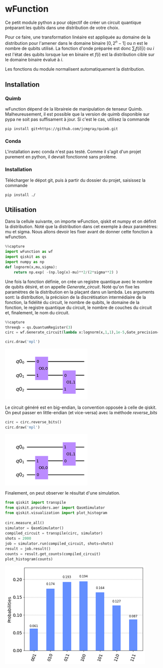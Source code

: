 # wFunction

Ce petit module python a pour objectif de créer un circuit quantique préparant les qubits dans une distribution de votre choix.

Pour ce faire, une transformation linéaire est appliquée au domaine de la distribution pour l'amener dans le domaine binaire $[0,2^n-1]$ ou $n$ est le nombre de qubits utilisé. La fonction d'onde préparée est donc $\sum_i f(i)|i \rangle$ ou $i$ est l'état des qubits lorsque lue en binaire et $f(i)$ est la distribution cible sur le domaine binaire évalué à $i$.

 Les fonctions du module normalisent automatiquement la distribution.

## Installation

### Quimb

wFunction dépend de la libraireie de manipulation de tenseur Quimb.
Malheureusement, il est possible que la version de quimb disponible sur pypa ne soit pas suffisament à jour. Si c'est le cas, utilisez la commande 
    
    pip install git+https://github.com/jcmgray/quimb.git

### Conda    

L'installation avec conda n'est pas testé. Comme il s'agit d'un projet purement en python, il devrait fonctionné sans prolème.

### Installation

Télécharger le dépot git, puis à partir du dossier du projet, saisissez la commande
    
    pip install ./
    


## Utilisation

Dans la cellule suivante, on importe wFunction, qiskit et numpy et on définit la distribution. Noté que la distribution dans cet exemple à deux paramètres: mu et sigma. Nous allons devoir les fixer avant de donner cette fonction à wFunction.


```python
%%capture
import wFunction as wf
import qiskit as qs
import numpy as np
def lognorm(x,mu,sigma):
    return np.exp( -(np.log(x)-mu)**2/(2*sigma**2) )
```

Une fois la fonction définie, on crée un registre quantique avec le nombre de qubits désiré, et on appelle *Generate_circuit*.
Noté qu'on fixe les paramètres de la distribution en la plaçant dans un lambda.
Les arguments sont: la distribution, la précision de la discrétisation intermédiaire de la fonction, la fidélité du circuit, le nombre de qubits, le domaine de la fonction, le registre quantique du circuit, le nombre de couches du circuit et, finalement, le nom du circuit.


```python
%%capture
threeqb = qs.QuantumRegister(3)
circ = wf.Generate_circuit(lambda x:lognorm(x,1,1),1e-5,Gate_precision=1e-12,nqbit=3,domain=[0,7],register=threeqb,Nlayer=1,name="lognormal")
```


```python
circ.draw('mpl')
```




    
![png](README_files/README_4_0.png)
    



Le circuit généré est en big-endian, la convention opposée à celle de qiskit.
On peut passer en little-endian (et vice-versa) avec la méthode *reverse_bits*


```python
circ = circ.reverse_bits()
circ.draw('mpl')
```




    
![png](README_files/README_6_0.png)
    



Finalement, on peut observer le résultat d'une simulation.


```python
from qiskit import transpile
from qiskit.providers.aer import QasmSimulator
from qiskit.visualization import plot_histogram

circ.measure_all()
simulator = QasmSimulator()
compiled_circuit = transpile(circ, simulator)
shots = 2000
job = simulator.run(compiled_circuit, shots=shots)
result = job.result()
counts = result.get_counts(compiled_circuit)
plot_histogram(counts)

```




    
![png](README_files/README_8_0.png)
    




```python

```
